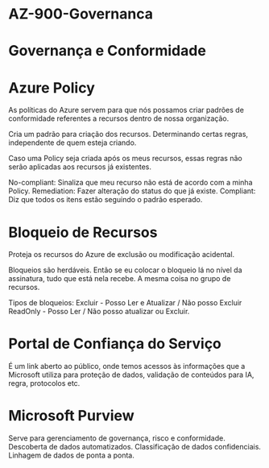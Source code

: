 # AZ-900-Governanca

# Governança e Conformidade

# Azure Policy

As políticas do Azure servem para que nós possamos criar padrões de conformidade referentes a recursos dentro de nossa organização.

Cria um padrão para criação dos recursos. Determinando certas regras, independente de quem esteja criando.

Caso uma Policy seja criada após os meus recursos, essas regras não serão aplicadas aos recursos já existentes.

No-compliant: Sinaliza que meu recurso não está de acordo com a minha Policy.
Remediation: Fazer alteração do status do que já existe.
Compliant: Diz que todos os itens estão seguindo o padrão esperado.




# Bloqueio de Recursos

Proteja os recursos do Azure de exclusão ou modificação acidental.

Bloqueios são herdáveis. Então se eu colocar o bloqueio lá no nível da assinatura, tudo que está nela recebe. A mesma coisa no grupo de recursos.

Tipos de bloqueios:
Excluir - Posso Ler e Atualizar / Não posso Excluir
ReadOnly - Posso Ler / Não posso atualizar ou Excluir.

# Portal de Confiança do Serviço

É um link aberto ao público, onde temos acessos às informações que a Microsoft utiliza para proteção de dados, validação de conteúdos para IA, regra, protocolos etc.

 


# Microsoft Purview

Serve para gerenciamento de governança, risco e conformidade.
Descoberta de dados automatizados.
Classificação de dados confidenciais.
Linhagem de dados de ponta a ponta.
